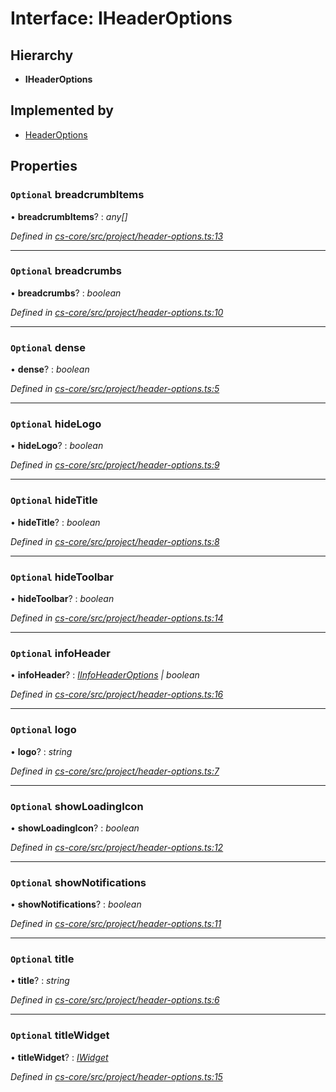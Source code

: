 # Interface: IHeaderOptions

## Hierarchy

* **IHeaderOptions**

## Implemented by

* [HeaderOptions](../classes/_cs_core_src_project_header_options_.headeroptions.md)

## Properties

### `Optional` breadcrumbItems

• **breadcrumbItems**? : *any[]*

*Defined in [cs-core/src/project/header-options.ts:13](https://github.com/TNOCS/csnext/blob/40018c3a/packages/cs-core/src/project/header-options.ts#L13)*

___

### `Optional` breadcrumbs

• **breadcrumbs**? : *boolean*

*Defined in [cs-core/src/project/header-options.ts:10](https://github.com/TNOCS/csnext/blob/40018c3a/packages/cs-core/src/project/header-options.ts#L10)*

___

### `Optional` dense

• **dense**? : *boolean*

*Defined in [cs-core/src/project/header-options.ts:5](https://github.com/TNOCS/csnext/blob/40018c3a/packages/cs-core/src/project/header-options.ts#L5)*

___

### `Optional` hideLogo

• **hideLogo**? : *boolean*

*Defined in [cs-core/src/project/header-options.ts:9](https://github.com/TNOCS/csnext/blob/40018c3a/packages/cs-core/src/project/header-options.ts#L9)*

___

### `Optional` hideTitle

• **hideTitle**? : *boolean*

*Defined in [cs-core/src/project/header-options.ts:8](https://github.com/TNOCS/csnext/blob/40018c3a/packages/cs-core/src/project/header-options.ts#L8)*

___

### `Optional` hideToolbar

• **hideToolbar**? : *boolean*

*Defined in [cs-core/src/project/header-options.ts:14](https://github.com/TNOCS/csnext/blob/40018c3a/packages/cs-core/src/project/header-options.ts#L14)*

___

### `Optional` infoHeader

• **infoHeader**? : *[IInfoHeaderOptions](_cs_core_src_project_header_options_.iinfoheaderoptions.md) | boolean*

*Defined in [cs-core/src/project/header-options.ts:16](https://github.com/TNOCS/csnext/blob/40018c3a/packages/cs-core/src/project/header-options.ts#L16)*

___

### `Optional` logo

• **logo**? : *string*

*Defined in [cs-core/src/project/header-options.ts:7](https://github.com/TNOCS/csnext/blob/40018c3a/packages/cs-core/src/project/header-options.ts#L7)*

___

### `Optional` showLoadingIcon

• **showLoadingIcon**? : *boolean*

*Defined in [cs-core/src/project/header-options.ts:12](https://github.com/TNOCS/csnext/blob/40018c3a/packages/cs-core/src/project/header-options.ts#L12)*

___

### `Optional` showNotifications

• **showNotifications**? : *boolean*

*Defined in [cs-core/src/project/header-options.ts:11](https://github.com/TNOCS/csnext/blob/40018c3a/packages/cs-core/src/project/header-options.ts#L11)*

___

### `Optional` title

• **title**? : *string*

*Defined in [cs-core/src/project/header-options.ts:6](https://github.com/TNOCS/csnext/blob/40018c3a/packages/cs-core/src/project/header-options.ts#L6)*

___

### `Optional` titleWidget

• **titleWidget**? : *[IWidget](_cs_core_src_widget_widget_.iwidget.md)*

*Defined in [cs-core/src/project/header-options.ts:15](https://github.com/TNOCS/csnext/blob/40018c3a/packages/cs-core/src/project/header-options.ts#L15)*
